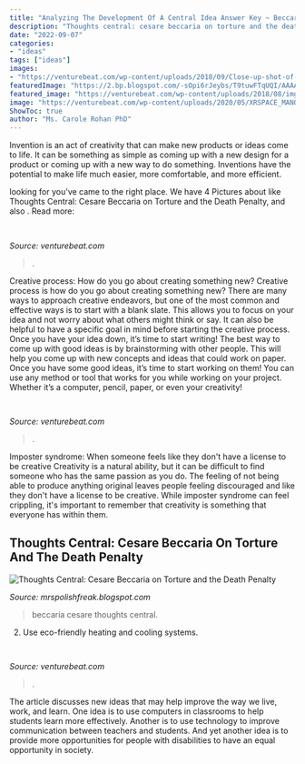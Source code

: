 ```yaml
---
title: "Analyzing The Development Of A Central Idea Answer Key ~ Beccaria Cesare Thoughts Central"
description: "Thoughts central: cesare beccaria on torture and the death penalty"
date: "2022-09-07"
categories:
- "ideas"
tags: ["ideas"]
images:
- "https://venturebeat.com/wp-content/uploads/2018/09/Close-up-shot-of-DON-system-and-Kuka-Robot-grasping-a-cup.jpg?w=800"
featuredImage: "https://2.bp.blogspot.com/-sOpi6rJeybs/T9tuwFTqUQI/AAAAAAAAAHc/G67-ykfuMbA/s1600/471px-Cesare_Beccaria_1738-1794.jpg"
featured_image: "https://venturebeat.com/wp-content/uploads/2018/08/img_6395.jpg?w=578"
image: "https://venturebeat.com/wp-content/uploads/2020/05/XRSPACE_MANOVA_Scene_Watch_02_D.jpg"
ShowToc: true
author: "Ms. Carole Rohan PhD"
---
```



Invention is an act of creativity that can make new products or ideas come to life. It can be something as simple as coming up with a new design for a product or coming up with a new way to do something. Inventions have the potential to make life much easier, more comfortable, and more efficient.

	

		
looking for  you've came to the right place. We have 4 Pictures about  like Thoughts Central: Cesare Beccaria on Torture and the Death Penalty,  and also . Read more:
		
    
## 

<img loading=lazy src="https://venturebeat.com/wp-content/uploads/2018/09/Close-up-shot-of-DON-system-and-Kuka-Robot-grasping-a-cup.jpg?w=800" onerror="this.onerror=null;this.src='https://tse1.mm.bing.net/th?id=OIP.D87VygAA5O2X6Wt9jObWwQHaFj&amp;pid=15.1';" alt="">

_Source: venturebeat.com_

>. 

	

Creative process: How do you go about creating something new?
Creative process is how do you go about creating something new? There are many ways to approach creative endeavors, but one of the most common and effective ways is to start with a blank slate. This allows you to focus on your idea and not worry about what others might think or say. It can also be helpful to have a specific goal in mind before starting the creative process. Once you have your idea down, it’s time to start writing! The best way to come up with good ideas is by brainstorming with other people. This will help you come up with new concepts and ideas that could work on paper. Once you have some good ideas, it’s time to start working on them! You can use any method or tool that works for you while working on your project. Whether it’s a computer, pencil, paper, or even your creativity!

    
## 

<img loading=lazy src="https://venturebeat.com/wp-content/uploads/2018/08/img_6395.jpg?w=578" onerror="this.onerror=null;this.src='https://tse3.mm.bing.net/th?id=OIP.TkvV2mCi8PKqgRKc3uBUlQHaFa&amp;pid=15.1';" alt="">

_Source: venturebeat.com_

>. 

	

Imposter syndrome: When someone feels like they don't have a license to be creative
Creativity is a natural ability, but it can be difficult to find someone who has the same passion as you do. The feeling of not being able to produce anything original leaves people feeling discouraged and like they don't have a license to be creative. While imposter syndrome can feel crippling, it's important to remember that creativity is something that everyone has within them.

    
## Thoughts Central: Cesare Beccaria On Torture And The Death Penalty

<img loading=lazy src="https://2.bp.blogspot.com/-sOpi6rJeybs/T9tuwFTqUQI/AAAAAAAAAHc/G67-ykfuMbA/s1600/471px-Cesare_Beccaria_1738-1794.jpg" onerror="this.onerror=null;this.src='https://tse4.mm.bing.net/th?id=OIP.E4zgpUgDQzuc2XYL41d1BgAAAA&amp;pid=15.1';" alt="Thoughts Central: Cesare Beccaria on Torture and the Death Penalty">

_Source: mrspolishfreak.blogspot.com_

>beccaria cesare thoughts central. 

	

2. Use eco-friendly heating and cooling systems.

    
## 

<img loading=lazy src="https://venturebeat.com/wp-content/uploads/2020/05/XRSPACE_MANOVA_Scene_Watch_02_D.jpg" onerror="this.onerror=null;this.src='https://tse2.mm.bing.net/th?id=OIP.MN1qV-zxN4ynryLEX4dRrgHaDt&amp;pid=15.1';" alt="">

_Source: venturebeat.com_

>. 

	

The article discusses new ideas that may help improve the way we live, work, and learn. One idea is to use computers in classrooms to help students learn more effectively. Another is to use technology to improve communication between teachers and students. And yet another idea is to provide more opportunities for people with disabilities to have an equal opportunity in society.

